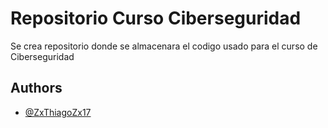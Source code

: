 
# Repositorio Curso Ciberseguridad

Se crea repositorio donde se almacenara el codigo usado para el curso de Ciberseguridad





## Authors

- [@ZxThiagoZx17](https://www.github.com/ZxThiagoZx17)


